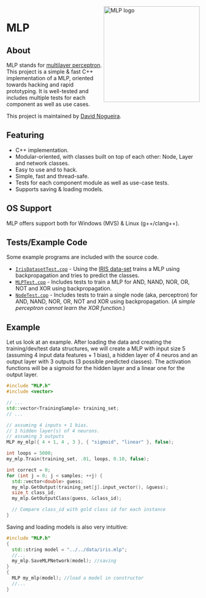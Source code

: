 
<img alt="MLP logo" src="logo.png" width="250" align="right" />

# MLP
## About

MLP stands for [multilayer perceptron](https://en.wikipedia.org/wiki/Multilayer_perceptron).
This project is a simple & fast C++ implementation of a MLP, oriented towards hacking and rapid prototyping.
It is well-tested and includes multiple tests for each component as well as use cases.

This project is maintained by [David Nogueira](https://linkedin.com/in/davidjacomenogueira).


## Featuring

- C++ implementation.
- Modular-oriented, with classes built on top of each other: Node, Layer and network classes.
- Easy to use and to hack.
- Simple, fast and thread-safe.
- Tests for each component module as well as use-case tests.
- Supports saving & loading models.

## OS Support

MLP offers support both for Windows (MVS) & Linux (g++/clang++).

## Tests/Example Code

Some example programs are included with the source code.

- [`IrisDatasetTest.cpp`](./src/IrisDatasetTest.cpp) - Using the [IRIS data-set](https://archive.ics.uci.edu/ml/datasets/Iris) trains a MLP using backpropagation and tries to predict the classes.
- [`MLPTest.cpp`](./src/MLPTest.cpp) - Includes tests to train a MLP for AND, NAND, NOR, OR, NOT and XOR using backpropagation.
- [`NodeTest.cpp`](./src/NodeTest.cpp) - Includes tests to train a single node (aka, perceptron) for AND, NAND, NOR, OR, NOT and XOR using backpropagation. (*A simple perceptron cannot learn the XOR function.*)

## Example

Let us look at an example. After loading the data and creating the training/dev/test data structures, we will create a MLP with input size 5 (assuming 4 input data features + 1 bias), a hidden layer of 4 neuros and an output layer with 3 outputs (3 possible predicted classes). The activation functions will be a sigmoid for the hidden layer and a linear one for the output layer.

```cpp
#include "MLP.h"
#include <vector>

// ...
std::vector<TrainingSample> training_set;
// ...

// assuming 4 inputs + 1 bias.
// 1 hidden layer(s) of 4 neurons.
// assuming 3 outputs
MLP my_mlp({ 4 + 1, 4 , 3 }, { "sigmoid", "linear" }, false);

int loops = 5000;
my_mlp.Train(training_set, .01, loops, 0.10, false);

int correct = 0;
for (int j = 0; j < samples; ++j) {
  std::vector<double> guess;
  my_mlp.GetOutput(training_set[j].input_vector(), &guess);
  size_t class_id;
  my_mlp.GetOutputClass(guess, &class_id);

  // Compare class_id with gold class id for each instance
}
```

Saving and loading models is also very intuitive:

```cpp
#include "MLP.h"
{
  std::string model = "../../data/iris.mlp";
  //...
  my_mlp.SaveMLPNetwork(model); //saving
}
{
  MLP my_mlp(model); //load a model in constructor
  //...
}
```
